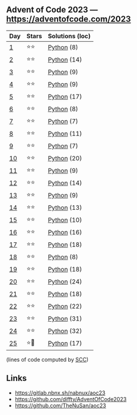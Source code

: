## Advent of Code 2023 — https://adventofcode.com/2023

 | Day | Stars | Solutions (loc) |
 |-----|-------|-----------------|
 | [1](https://adventofcode.com/2023/day/1)   | ⭐⭐| [Python](/aoc2023/01/solution.py) (8) |
 | [2](https://adventofcode.com/2023/day/2)   | ⭐⭐| [Python](/aoc2023/02/solution.py) (14) |
 | [3](https://adventofcode.com/2023/day/3)   | ⭐⭐| [Python](/aoc2023/03/solution.py) (9) |
 | [4](https://adventofcode.com/2023/day/4)   | ⭐⭐| [Python](/aoc2023/04/solution.py) (9) |
 | [5](https://adventofcode.com/2023/day/5)   | ⭐⭐| [Python](/aoc2023/05/solution.py) (17) |
 | [6](https://adventofcode.com/2023/day/6)   | ⭐⭐| [Python](/aoc2023/06/solution.py) (8) |
 | [7](https://adventofcode.com/2023/day/7)   | ⭐⭐| [Python](/aoc2023/07/solution.py) (7) |
 | [8](https://adventofcode.com/2023/day/8)   | ⭐⭐| [Python](/aoc2023/08/solution.py) (11) |
 | [9](https://adventofcode.com/2023/day/9)   | ⭐⭐| [Python](/aoc2023/09/solution.py) (7) |
 | [10](https://adventofcode.com/2023/day/10) | ⭐⭐| [Python](/aoc2023/10/solution.py) (20) |
 | [11](https://adventofcode.com/2023/day/11) | ⭐⭐| [Python](/aoc2023/11/solution.py) (9) |
 | [12](https://adventofcode.com/2023/day/12) | ⭐⭐| [Python](/aoc2023/12/solution.py) (14) |
 | [13](https://adventofcode.com/2023/day/13) | ⭐⭐| [Python](/aoc2023/13/solution.py) (9) |
 | [14](https://adventofcode.com/2023/day/14) | ⭐⭐| [Python](/aoc2023/14/solution.py) (13) |
 | [15](https://adventofcode.com/2023/day/15) | ⭐⭐| [Python](/aoc2023/15/solution.py) (10) |
 | [16](https://adventofcode.com/2023/day/16) | ⭐⭐| [Python](/aoc2023/16/solution.py) (16) |
 | [17](https://adventofcode.com/2023/day/17) | ⭐⭐| [Python](/aoc2023/17/solution.py) (18) |
 | [18](https://adventofcode.com/2023/day/18) | ⭐⭐| [Python](/aoc2023/18/solution.py) (8) |
 | [19](https://adventofcode.com/2023/day/19) | ⭐⭐| [Python](/aoc2023/19/solution.py) (18) |
 | [20](https://adventofcode.com/2023/day/20) | ⭐⭐| [Python](/aoc2023/20/solution.py) (24) |
 | [21](https://adventofcode.com/2023/day/21) | ⭐⭐| [Python](/aoc2023/21/solution.py) (18) |
 | [22](https://adventofcode.com/2023/day/22) | ⭐⭐| [Python](/aoc2023/22/solution.py) (22) |
 | [23](https://adventofcode.com/2023/day/23) | ⭐⭐| [Python](/aoc2023/23/solution.py) (31) |
 | [24](https://adventofcode.com/2023/day/24) | ⭐⭐| [Python](/aoc2023/24/solution.py) (32) |
 | [25](https://adventofcode.com/2023/day/25) | ⭐🎅| [Python](/aoc2023/25/solution.py) (17) |

(lines of code computed by [SCC](https://github.com/boyter/scc))

## Links

 * https://gitlab.nbnx.sh/nabnux/aoc23
 * https://github.com/diffty/AdventOfCode2023
 * https://github.com/TheNuSan/aoc23
